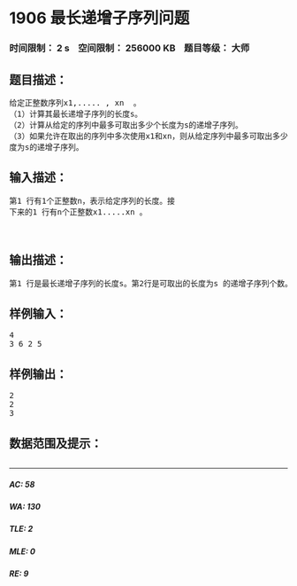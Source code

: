 # 1906 最长递增子序列问题   
### 时间限制： 2 s&nbsp;&nbsp;&nbsp;&nbsp;空间限制： 256000 KB&nbsp;&nbsp;&nbsp;&nbsp;题目等级： 大师  
## 题目描述：  

<pre>
给定正整数序列x1,..... , xn  。  
（1）计算其最长递增子序列的长度s。  
（2）计算从给定的序列中最多可取出多少个长度为s的递增子序列。  
（3）如果允许在取出的序列中多次使用x1和xn，则从给定序列中最多可取出多少个长  
度为s的递增子序列。
</pre>
  
  
## 输入描述：  

<pre>
第1 行有1个正整数n，表示给定序列的长度。接  
下来的1 行有n个正整数x1.....xn 。  
  

</pre>
  
  
## 输出描述：  

<pre>
第1 行是最长递增子序列的长度s。第2行是可取出的长度为s 的递增子序列个数。第3行是允许在取出的序列中多次使用x1和xn时可取出的长度为s 的递增子序列个数。
</pre>
  
  
## 样例输入：  

<pre>
4  
3 6 2 5
</pre>
  
  
## 样例输出：  

<pre>
2  
2  
3
</pre>
  
  
## 数据范围及提示：  

<pre>
</pre>
  
  
***  

##### AC: 58  
##### WA: 130  
##### TLE: 2  
##### MLE: 0  
##### RE: 9  
